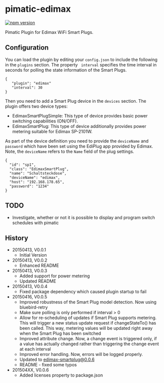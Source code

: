 pimatic-edimax
=================

[![npm version](https://badge.fury.io/js/pimatic-edimax.svg)](http://badge.fury.io/js/pimatic-edimax)

Pimatic Plugin for Edimax WiFi Smart Plugs.

Configuration
-------------

You can load the plugin by editing your `config.json` to include the following in the `plugins` section. The property `
interval` specifies the time interval in seconds for polling the state information of the Smart Plugs.   

    { 
       "plugin": "edimax"
       "interval": 30
    }
    
Then you need to add a Smart Plug device in the `devices` section. The plugin offers two device types:
                                                                   
* EdimaxSmartPlugSimple: This type of device provides basic power switching capabilities (ON/OFF). 
* EdimaxSmartPlug: This type of device additionally provides power metering suitable for Edimax SP-2101W.

As part of the device definition you need to provide the `deviceName` and `password` which have been set using the 
EdiPlug app provided by Edimax. Note, the `deviceName` refers to the `Name` field of the plug settings.

    {
      "id": "sp1",
      "class": "EdimaxSmartPlug",
      "name": "Schaltsteckdose",
      "deviceName": "edimax",
      "host": "192.168.178.65",
      "password": "1234"
    }   
    
TODO
----

* Investigate, whether or not it is possible to display and program switch schedules with pimatic

History
-------

* 20150413, V0.0.1
    * Initial Version
* 20150413, V0.0.2
    * Enhanced README
* 20150413, V0.0.3
    * Added support for power metering
    * Updated README
* 20150413, V0.0.4
    * Fixed package dependency which caused plugin startup to fail
* 20150416, V0.0.5
    * Improved robustness of the Smart Plug model detection. Now using bluebird-retry
    * Make sure polling is only performed if interval > 0
    * Allow for re-scheduling of updates if Smart Plug supports metering. This will trigger a new status 
      update request if changeStateTo() has been called. This way, metering values will be updated right away when the
      Smart Plug has been switched
    * Improved attribute change. Now, a change event is triggered only, if a value has actually changed rather than
      triggering the change event at each interval
    * Improved error handling. Now, errors will be logged properly.  
    * Updated to edimax-smartplug@0.0.6
    * README - fixed some typos
* 201504XX, V0.0.6
    * Added licenses property to package.json
